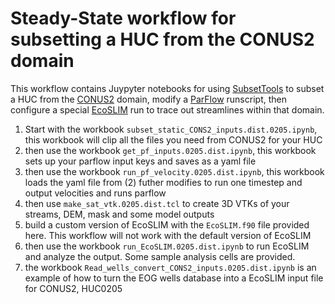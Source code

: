 # Steady-State workflow for subsetting a HUC from the CONUS2 domain

This workflow contains Juypyter notebooks for using [SubsetTools](https://hydroframesubsettools.readthedocs.io/en/latest/) to subset a HUC from the [CONUS2](https://hydroframe.org/parflow-conus2) domain, modify a [ParFlow](https://parflow.org) runscript, then configure a special [EcoSLIM](https://github.com/reedmaxwell/EcoSLIM) run to trace out streamlines within that domain.

1. Start with the workbook `subset_static_CONS2_inputs.dist.0205.ipynb`, this workbook will clip all the files you need from CONUS2 for your HUC
2. then use the workbook `get_pf_inputs.0205.dist.ipynb`, this workbook sets up your parflow input keys and saves as a yaml file
3. then use the workbook `run_pf_velocity.0205.dist.ipynb`, this workbook loads the yaml file from (2) futher modifies to run one timestep and output velocities and runs parflow
4. then use `make_sat_vtk.0205.dist.tcl` to create 3D VTKs of your streams, DEM, mask and some model outputs
5. build a custom version of EcoSLIM with the `EcoSLIM.f90` file provided here.  This workflow will not work with the default version of EcoSLIM
6. then use the workbook `run_EcoSLIM.0205.dist.ipynb` to run EcoSLIM and analyze the output.  Some sample analysis cells are provided.
7. the workbook `Read_wells_convert_CONS2_inputs.0205.dist.ipynb` is an example of how to turn the EOG wells database into a EcoSLIM input file for CONUS2, HUC0205
